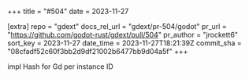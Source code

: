 +++
title = "#504"
date = 2023-11-27

[extra]
repo = "gdext"
docs_rel_url = "gdext/pr-504/godot"
pr_url = "https://github.com/godot-rust/gdext/pull/504"
pr_author = "jrockett6"
sort_key = 2023-11-27
date_time = 2023-11-27T18:21:39Z
commit_sha = "08cfadf52c60f3bb2d9df21002b6477bb9d04a5f"
+++

impl Hash for Gd<T> per instance ID
